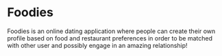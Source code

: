 # Foodies

Foodies is an online dating application where people can create their own profile based on food and restaurant preferences in order to be matched with other user and possibly engage in an amazing relationship!